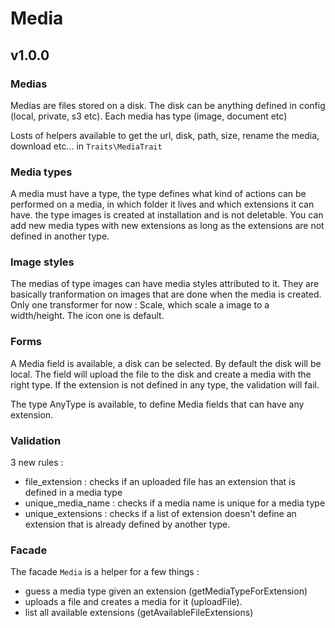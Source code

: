# Media

## v1.0.0

### Medias

Medias are files stored on a disk. The disk can be anything defined in config (local, private, s3 etc). Each media has type (image, document etc)

Losts of helpers available to get the url, disk, path, size, rename the media, download etc... in `Traits\MediaTrait`

### Media types

A media must have a type, the type defines what kind of actions can be performed on a media, in which folder it lives and which extensions it can have. the type images is created at installation and is not deletable.
You can add new media types with new extensions as long as the extensions are not defined in another type.

### Image styles

The medias of type images can have media styles attributed to it. They are basically tranformation on images that are done when the media is created.
Only one transformer for now : Scale, which scale a image to a width/height. The icon one is default.

### Forms

A Media field is available, a disk can be selected. By default the disk will be local. The field will upload the file to the disk and create a media with the right type. If the extension is not defined in any type, the validation will fail.

The type AnyType is available, to define Media fields that can have any extension.

### Validation

3 new rules :
- file_extension : checks if an uploaded file has an extension that is defined in a media type
- unique_media_name : checks if a media name is unique for a media type
- unique_extensions : checks if a list of extension doesn't define an extension that is already defined by another type.

### Facade

The facade `Media` is a helper for a few things :
- guess a media type given an extension (getMediaTypeForExtension)
- uploads a file and creates a media for it (uploadFile).
- list all available extensions (getAvailableFileExtensions)